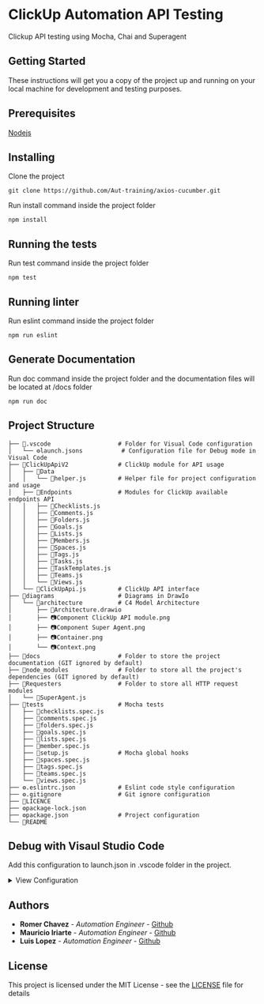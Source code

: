 # ClickUp Automation API Testing
Clickup API testing using Mocha, Chai and Superagent

## Getting Started

These instructions will get you a copy of the project up and running on your local machine for development and testing purposes.

## Prerequisites

[Nodejs](https://nodejs.org/en/)

## Installing

Clone the project

```
git clone https://github.com/Aut-training/axios-cucumber.git
```

Run install command inside the project folder

```
npm install
```

## Running the tests

Run test command inside the project folder

```
npm test
```

## Running linter

Run eslint command inside the project folder

```
npm run eslint
```

## Generate Documentation

Run doc command inside the project folder and the documentation files will be located at /docs folder

```
npm run doc
```

## Project Structure

    ├── 📂.vscode                   # Folder for Visual Code configuration
    │   └── ⚙launch.jsons           # Configuration file for Debug mode in Visual Code
    ├── 📂ClickUpApiV2              # ClickUp module for API usage
    │   ├── 📂Data
    │   │   └── 📜helper.js         # Helper file for project configuration and usage
    │   ├── 📂Endpoints             # Modules for ClickUp available endpoints API
    │   │   ├── 📜Checklists.js
    │   │   ├── 📜Comments.js
    │   │   ├── 📜Folders.js
    │   │   ├── 📜Goals.js
    │   │   ├── 📜Lists.js
    │   │   ├── 📜Members.js
    │   │   ├── 📜Spaces.js
    │   │   ├── 📜Tags.js
    │   │   ├── 📜Tasks.js
    │   │   ├── 📜TaskTemplates.js
    │   │   ├── 📜Teams.js
    │   │   └── 📜Views.js
    │   └── 📜ClickUpApi.js         # ClickUp API interface
    ├── 📂diagrams                  # Diagrams in DrawIo
    │   └── 📂architecture          # C4 Model Architecture
    │       ├── 📜Architecture.drawio
    │       ├── 📷Component ClickUp API module.png
    │       ├── 📷Component Super Agent.png
    │       ├── 📷Container.png
    │       └── 📷Context.png
    ├── 📂docs                      # Folder to store the project documentation (GIT ignored by default)
    ├── 📂node_modules              # Folder to store all the project's dependencies (GIT ignored by default)
    ├── 📂Requesters                # Folder to store all HTTP request modules
    │   └── 📜SuperAgent.js
    ├── 📂tests                     # Mocha tests
    │   ├── 🧪checklists.spec.js
    │   ├── 🧪comments.spec.js
    │   ├── 🧪folders.spec.js
    │   ├── 🧪goals.spec.js
    │   ├── 🧪lists.spec.js
    │   ├── 🧪member.spec.js
    │   ├── 📜setup.js              # Mocha global hooks
    │   ├── 🧪spaces.spec.js
    │   ├── 🧪tags.spec.js
    │   ├── 🧪teams.spec.js  
    │   └── 🧪views.spec.js
    ├── ⚙.eslintrc.json            # Eslint code style configuration
    ├── ⚙.gitignore                # Git ignore configuration
    ├── 📄LICENCE
    ├── ⚙package-lock.json
    ├── ⚙package.json              # Project configuration
    └── 📄README


## Debug with Visaul Studio Code

Add this configuration to launch.json in .vscode folder in the project.

<details><summary>View Configuration</summary>

```javascript
{
    // Use IntelliSense to learn about possible attributes.
    // Hover to view descriptions of existing attributes.
    // For more information, visit: https://go.microsoft.com/fwlink/?linkid=830387
    "version": "0.2.0",
    "configurations": [
        {
            "request": "launch",
            "name": "All Mocha Tests",
            "type": "node",
            "program": "${workspaceFolder}/node_modules/mocha/bin/_mocha",
            "stopOnEntry": true,
            "args": [
                "tests/*.spec.js",
                "--no-timeouts",
                "--file",
                "./tests/setup.js"
            ],
            "cwd": "${workspaceFolder}",
            "runtimeExecutable": null,
            "env": {},
            "console": "integratedTerminal"
        },
        {
            "request": "launch",
            "name": "Checklists Endpoint",
            "type": "node",
            "program": "${workspaceFolder}/node_modules/mocha/bin/_mocha",
            "stopOnEntry": true,
            "args": [
                "tests/*.spec.js",
                "--no-timeouts",
                "--fgrep",
                "\"Checklists Api endpoint\"",
                "--file",
                "./tests/setup.js"
            ],
            "cwd": "${workspaceFolder}",
            "runtimeExecutable": null,
            "env": {},
            "console": "integratedTerminal"
        },
        {
            "request": "launch",
            "name": "Comments Endpoint",
            "type": "node",
            "program": "${workspaceFolder}/node_modules/mocha/bin/_mocha",
            "stopOnEntry": true,
            "args": [
                "tests/*.spec.js",
                "--no-timeouts",
                "--fgrep",
                "\"Comments Api endpoint\"",
                "--file",
                "./tests/setup.js"
            ],
            "cwd": "${workspaceFolder}",
            "runtimeExecutable": null,
            "env": {},
            "console": "integratedTerminal"
        },
        {
            "request": "launch",
            "name": "Folders Endpoint",
            "type": "node",
            "program": "${workspaceFolder}/node_modules/mocha/bin/_mocha",
            "stopOnEntry": true,
            "args": [
                "tests/*.spec.js",
                "--no-timeouts",
                "--grep",
                "\"Folders Api endpoint\"",
                "--file",
                "./tests/setup.js"
            ],
            "cwd": "${workspaceFolder}",
            "runtimeExecutable": null,
            "env": {},
            "console": "integratedTerminal"
        },
        {
            "request": "launch",
            "name": "Goals Endpoint",
            "type": "node",
            "program": "${workspaceFolder}/node_modules/mocha/bin/_mocha",
            "stopOnEntry": true,
            "args": [
                "tests/*.spec.js",
                "--no-timeouts",
                "--fgrep",
                "\"Goals Api endpoint\""
            ],
            "cwd": "${workspaceFolder}",
            "runtimeExecutable": null,
            "env": {},
            "console": "integratedTerminal"
        },
        {
            "request": "launch",
            "name": "Lists Endpoint",
            "type": "node",
            "program": "${workspaceFolder}/node_modules/mocha/bin/_mocha",
            "stopOnEntry": true,
            "args": [
                "tests/*.spec.js",
                "--no-timeouts",
                "--grep",
                "\"Lists Api endpoint\"",
                "--file",
                "./tests/setup.js"
            ],
            "cwd": "${workspaceFolder}",
            "runtimeExecutable": null,
            "env": {},
            "console": "integratedTerminal"
        },
        {
            "request": "launch",
            "name": "Members Endpoint",
            "type": "node",
            "program": "${workspaceFolder}/node_modules/mocha/bin/_mocha",
            "stopOnEntry": true,
            "args": [
                "tests/*.spec.js",
                "--no-timeouts",
                "--grep",
                "\"Members Api endpoint\"",
                "--file",
                "./tests/setup.js"
            ],
            "cwd": "${workspaceFolder}",
            "runtimeExecutable": null,
            "env": {},
            "console": "integratedTerminal"
        },
        {
            "request": "launch",
            "name": "Spaces Endpoint",
            "type": "node",
            "program": "${workspaceFolder}/node_modules/mocha/bin/_mocha",
            "stopOnEntry": true,
            "args": [
                "tests/*.spec.js",
                "--no-timeouts",
                "--grep",
                "\"Spaces Api endpoint\"",
                "--file",
                "./tests/setup.js"
            ],
            "cwd": "${workspaceFolder}",
            "runtimeExecutable": null,
            "env": {},
            "console": "integratedTerminal"
        },
        {
            "request": "launch",
            "name": "Tags Endpoint",
            "type": "node",
            "program": "${workspaceFolder}/node_modules/mocha/bin/_mocha",
            "stopOnEntry": true,
            "args": [
                "tests/*.spec.js",
                "--no-timeouts",
                "--fgrep",
                "\"Tags Api endpoint\"",
                "--file",
                "./tests/setup.js"
            ],
            "cwd": "${workspaceFolder}",
            "runtimeExecutable": null,
            "env": {},
            "console": "integratedTerminal"
        },
        {
            "request": "launch",
            "name": "Tasks Endpoint",
            "type": "node",
            "program": "${workspaceFolder}/node_modules/mocha/bin/_mocha",
            "stopOnEntry": true,
            "args": [
                "tests/*.spec.js",
                "--no-timeouts",
                "--fgrep",
                "\"Tasks Api endpoint\"",
                "--file",
                "./tests/setup.js"
            ],
            "cwd": "${workspaceFolder}",
            "runtimeExecutable": null,
            "env": {},
            "console": "integratedTerminal"
        },
        {
            "request": "launch",
            "name": "Teams Endpoint",
            "type": "node",
            "program": "${workspaceFolder}/node_modules/mocha/bin/_mocha",
            "stopOnEntry": true,
            "args": [
                "tests/*.spec.js",
                "--no-timeouts",
                "--fgrep",
                "\"Teams Api endpoint\"",
                "--file",
                "./tests/setup.js"
            ],
            "cwd": "${workspaceFolder}",
            "runtimeExecutable": null,
            "env": {},
            "console": "integratedTerminal"
        },
        {
            "request": "launch",
            "name": "Views Endpoint",
            "type": "node",
            "program": "${workspaceFolder}/node_modules/mocha/bin/_mocha",
            "stopOnEntry": true,
            "args": [
                "tests/*.spec.js",
                "--no-timeouts",
                "--fgrep",
                "\"Views Api endpoint\"",
                "--file",
                "./tests/setup.js"
            ],
            "cwd": "${workspaceFolder}",
            "runtimeExecutable": null,
            "env": {},
            "console": "integratedTerminal"
        }
    ]
}
```
</details>

## Authors

* **Romer Chavez** - *Automation Engineer* - [Github](https://github.com/R0m3rCh)
* **Mauricio Iriarte** - *Automation Engineer* - [Github](https://github.com/miv1)
* **Luis Lopez** - *Automation Engineer* - [Github](https://github.com/lolpez)

## License

This project is licensed under the MIT License - see the [LICENSE](LICENSE) file for details
